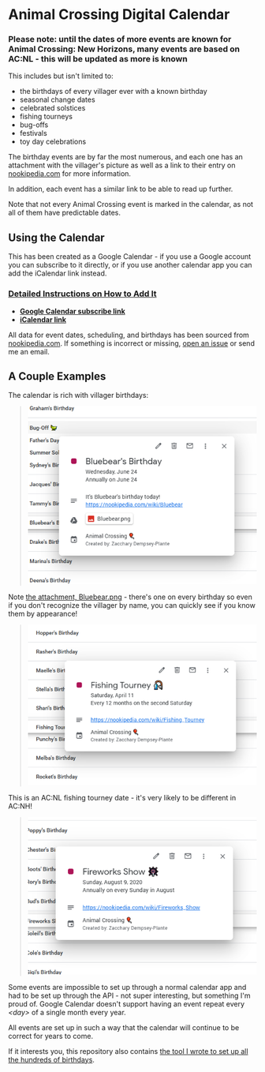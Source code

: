 # Animal Crossing Digital Calendar

### Please note: until the dates of more events are known for Animal Crossing: New Horizons, many events are based on AC:NL - this will be updated as more is known

This includes but isn't limited to:
* the birthdays of every villager ever with a known birthday
* seasonal change dates
* celebrated solstices
* fishing tourneys
* bug-offs
* festivals
* toy day celebrations

The birthday events are by far the most numerous, and each one has an attachment with the villager's picture as well as a link to their entry on [nookipedia.com](https://nookipedia.com/) for more information.

In addition, each event has a similar link to be able to read up further.

Note that not every Animal Crossing event is marked in the calendar, as not all of them have predictable dates.

## Using the Calendar
This has been created as a Google Calendar - if you use a Google account you can subscribe to it directly, or if you use another calendar app you can add the iCalendar link instead.

### [Detailed Instructions on How to Add It](/instructions)

* **[Google Calendar subscribe link](https://calendar.google.com/calendar?cid=MzNwcjRmOGVwZmJsN3RkZjVycXY1MzlrbzBAZ3JvdXAuY2FsZW5kYXIuZ29vZ2xlLmNvbQ)**
* **[iCalendar link](https://calendar.google.com/calendar/ical/33pr4f8epfbl7tdf5rqv539ko0%40group.calendar.google.com/private-f4ce1a0d4eb3299a7f82e5f9bb2a0881/basic.ics)**

All data for event dates, scheduling, and birthdays has been sourced from [nookipedia.com](https://nookipedia.com/). If something is incorrect or missing, [open an issue](https://github.com/zedseven/ac-calendar/issues/new) or send me an email.

## A Couple Examples
The calendar is rich with villager birthdays:

> ![A screenshot of Bluebear's birthday on June 24th](/media/birthdayExample.png "Bluebear is one of my favourite villagers, and one of the originals from my first Gamecube town. :)")

Note [the attachment, Bluebear.png](https://drive.google.com/file/d/15-HFk3OMNb_xrXo8mVoauhou8-ctd1hk/view) - there's one on every birthday so even if you don't recognize the villager by name, you can quickly see if you know them by appearance!


> ![A screenshot of a Fishing Tourney event](/media/fishingTourney.png "Once more is known about AC:NH, fishing tourney events will also have information about whether they're single or multiple-fish ones.")

This is an AC:NL fishing tourney date - it's very likely to be different in AC:NH!


> ![A screenshot of a Fireworks Show, which in AC:NL occurred every sunday in August](/media/fireworksShowExample.png "Setting this up involves modifying the RRULE entries of the calendar through the API or iCal import!")

Some events are impossible to set up through a normal calendar app and had to be set up through the API - not super interesting, but something I'm proud of. Google Calendar doesn't support having an event repeat every *\<day\>* of a single month every year.


All events are set up in such a way that the calendar will continue to be correct for years to come.


If it interests you, this repository also contains [the tool I wrote to set up all the hundreds of birthdays](https://github.com/zedseven/extractbdays).
